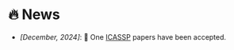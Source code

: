 # 🔥 News
- *[December, 2024]*:  🎉 One [ICASSP](https://2025.ieeeicassp.org/) papers have been accepted.